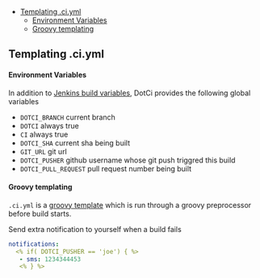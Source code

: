 - [Templating .ci.yml](#templating-ciyml)
   - [Environment Variables](#environment-variables)
   - [Groovy templating](#groovy-templating )
## Templating .ci.yml

#### Environment Variables
In addition to [Jenkins build variables](https://wiki.jenkins-ci.org/display/JENKINS/Building+a+software+project#Buildingasoftwareproject-JenkinsSetEnvironmentVariables), DotCi provides the following global variables  
- ```DOTCI_BRANCH```  current branch
- ```DOTCI``` always true
- ```CI``` always true
- ```DOTCI_SHA``` current  sha being built
- ```GIT_URL``` git url
- ```DOTCI_PUSHER``` github username whose git push triggred this build
- ```DOTCI_PULL_REQUEST``` pull request number being built

#### Groovy templating  

`.ci.yml` is a [groovy template](http://groovy.codehaus.org/Groovy+Templates) which is  run through a groovy preprocessor before build starts.

Send extra notification to yourself when a build fails

```yaml
notifications:
  <% if( DOTCI_PUSHER == 'joe') { %>
   - sms: 1234344453
   <% } %>

```
